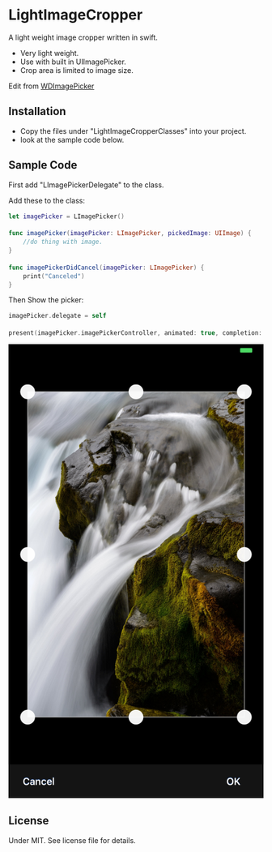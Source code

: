 # LightImageCropper

A light weight image cropper written in swift. 

- Very light weight.
- Use with built in UIImagePicker.
- Crop area is limited to image size.

Edit from [WDImagePicker](https://github.com/justwudi/WDImagePicker) 

## Installation

- Copy the files under "LightImageCropperClasses" into your project.
- look at the sample code below.

## Sample Code

First add "LImagePickerDelegate" to the class.

Add these to the class:

```swift
let imagePicker = LImagePicker()

func imagePicker(imagePicker: LImagePicker, pickedImage: UIImage) {
	//do thing with image.
}
    
func imagePickerDidCancel(imagePicker: LImagePicker) {
	print("Canceled")
}
```

Then Show the picker:

```swift
imagePicker.delegate = self

present(imagePicker.imagePickerController, animated: true, completion: nil)
```

![Sample Crop Image](https://raw.githubusercontent.com/megabitsenmzq/LightImageCropper/master/screenshot.png)

## License
Under MIT. See license file for details.



